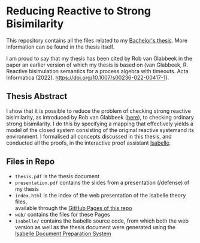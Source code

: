 # Reducing Reactive to Strong Bisimilarity

This repository contains all the files related to my [Bachelor's thesis](https://maxpohlmann.github.io/Reducing-Reactive-to-Strong-Bisimilarity/thesis.pdf). More information can be found in the thesis itself.

I am proud to say that my thesis has been cited by Rob van Glabbeek in the paper an earlier version of which my thesis is based on (van Glabbeek, R. Reactive bisimulation semantics for a process algebra with timeouts. Acta Informatica (2022). https://doi.org/10.1007/s00236-022-00417-1).

## Thesis Abstract

I show that it is possible to reduce the problem of checking strong reactive bisimilarity, as introduced by Rob van Glabbeek ([here](https://arxiv.org/abs/2008.11499)), to checking ordinary strong bisimilarity. I do this by specifying a mapping that effectively yields a model of the closed system consisting of the original reactive systemand its environment. I formalised all concepts discussed in this thesis, and conducted all the proofs, in the interactive proof assistant [Isabelle](https://isabelle.in.tum.de/).

## Files in Repo

- `thesis.pdf` is the thesis document
- `presentation.pdf` contains the slides from a presentation (/defense) of my thesis
- `index.html` is the index of the web presentation of the Isabelle theory files, \
available through the [GitHub Pages of this repo](https://maxpohlmann.github.io/Reducing-Reactive-to-Strong-Bisimilarity/)
- `web/` contains the files for these Pages
- `isabelle/` contains the Isabelle source code, from which both the web version as well as the thesis document were generated using the [Isabelle Document Preparation System](https://isabelle.in.tum.de/doc/system.pdf)
